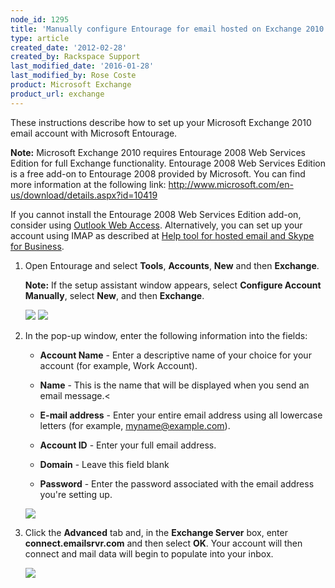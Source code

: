 ```yaml
---
node_id: 1295
title: 'Manually configure Entourage for email hosted on Exchange 2010'
type: article
created_date: '2012-02-28'
created_by: Rackspace Support
last_modified_date: '2016-01-28'
last_modified_by: Rose Coste
product: Microsoft Exchange
product_url: exchange
---
```


These instructions describe how to set up your Microsoft Exchange 2010
email account with Microsoft Entourage.

**Note:** Microsoft Exchange 2010 requires Entourage 2008 Web
Services Edition for full Exchange functionality. Entourage 2008 Web
Services Edition is a free add-on to Entourage 2008 provided by
Microsoft. You can find more information at the following
link: <http://www.microsoft.com/en-us/download/details.aspx?id=10419>

If you cannot install the Entourage 2008 Web
Services Edition add-on, consider using
[Outlook Web Access](/how-to/outlook-web-access-owa-for-exchange).
Alternatively, you can set up your account using IMAP as described at
[Help tool for hosted email and Skype for Business](/how-to/help-tool-for-hosted-email-and-skype-for-business).

1. Open Entourage and select **Tools**, **Accounts**, **New** and
   then **Exchange**.

   **Note:** If the setup assistant window appears, select **Configure Account
   Manually**, select **New**, and then **Exchange**.

   ![](http://c939102.r2.cf2.rackcdn.com/(E%26A)Entourage2008EWSExchange.png)
   ![](http://c939102.r2.cf2.rackcdn.com/(E%26A)Entourage2008EWSExchange2.png)

2. In the pop-up window, enter the following information into the
   fields:

   - **Account Name** - Enter a descriptive name of your
     choice for your account (for example, Work Account).

   - **Name** - This is the name that will be displayed
     when you send an email message.<

   - **E-mail address** - Enter your entire email
     address using all lowercase letters (for example,
     myname@example.com).

   - **Account ID** - Enter your full email address.

   - **Domain** - Leave this field blank

   - **Password** - Enter the password associated with
    the email address you're setting up.

   ![](http://c8607259.r59.cf2.rackcdn.com/Exchange2010Entourage.png)

3. Click the **Advanced** tab and, in the **Exchange
   Server** box, enter **connect.emailsrvr.com** and then select **OK**.
   Your account will then connect and mail data will begin to populate into
   your inbox.

   ![](http://c8607259.r59.cf2.rackcdn.com/Exchange2010Entourage2.png)
